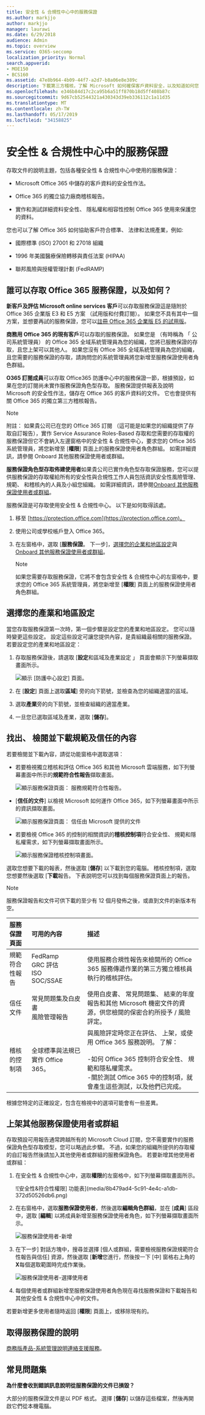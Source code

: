 ```yaml
---
title: 安全性 & 合規性中心中的服務保證
ms.author: markjjo
author: markjjo
manager: laurawi
ms.date: 6/29/2018
audience: Admin
ms.topic: overview
ms.service: O365-seccomp
localization_priority: Normal
search.appverid:
- MOE150
- BCS160
ms.assetid: 47e8b964-4b09-44f7-a2d7-b8a06e8e389c
description: 下載第三方稽核，了解 Microsoft 如何確保客戶資料安全，以及知道如何您可以遵循 ISO、 HIPAA、 FINRA，以及 FedRAMP 當您使用 Office 365。
ms.openlocfilehash: e346b84d17c2ca95b6a51ff870b18d5ff408b87c
ms.sourcegitcommit: 9d67cb52544321a430343d39eb336112c1a11d35
ms.translationtype: MT
ms.contentlocale: zh-TW
ms.lasthandoff: 05/17/2019
ms.locfileid: "34158825"
---
```

# <a name="service-assurance-in-the-security--compliance-center"></a>安全性 & 合規性中心中的服務保證

存取文件的說明主題，包括各種安全性 & 合規性中心中使用的服務保證： 
  
- Microsoft Office 365 中儲存的客戶資料的安全性作法。 
    
- Office 365 的獨立協力廠商稽核報告。 
    
- 實作和測試詳細資料安全性、 隱私權和相容性控制 Office 365 使用來保護您的資料。 
    
您也可以了解 Office 365 如何協助客戶符合標準、 法律和法規產業，例如:
  
-  國際標準 (ISO) 27001 和 27018 組織 
    
- 1996 年美國醫療保險轉移與責任法案 (HIPAA)
    
- 聯邦風險與授權管理計劃 (FedRAMP)
    
## <a name="who-can-access-office-365-service-assurance-and-how"></a>誰可以存取 Office 365 服務保證，以及如何？

 **新客戶及評估 Microsoft online services 客戶**可以存取服務保證這是隨附於 Office 365 企業版 E3 和 E5 方案 （試用版和付費訂閱）。 如果您不具有其中一個方案，並想要再試的服務保證，您可以[註冊 Office 365 企業版 E5 的試用版](https://go.microsoft.com/fwlink/p/?LinkID=698279)。 
  
 **商務用 Office 365 的現有客戶**可以存取的服務保證。 如果您是 （有時稱為 「 公司系統管理員） 的 Office 365 全域系統管理員為您的組織，您將已服務保證的存取，且您上架可以其他人。 如果您沒有 Office 365 全域系統管理員為您的組織，且您需要的服務保證的存取，請詢問您的系統管理員將您新增至服務保證使用者角色群組。 
  
 **O365 訂閱成員**可以存取 Office365 防護中心中的服務保證一節，根據預設，如果在您的訂閱尚未實作服務保證角色型存取。 服務保證提供報表及說明 Microsoft 的安全性作法，儲存在 Office 365 的客戶資料的文件。 它也會提供有關 Office 365 的獨立第三方稽核報告。 
  
> [!NOTE]
> 附註： 如果貴公司已在您的 Office 365 訂閱 （這可能是如果您的組織提供了存取自訂報告），實作 Service Assurance Roles-Based 存取和您需要的存取權的服務保證但它不會納入左邊窗格中的安全性 & 合規性中心，要求您的 Office 365 系統管理員，將您新增至 [**權限**] 頁面上的服務保證使用者角色群組。 如需詳細資訊，請參閱 Onboard 其他服務保證使用者或群組。 
  
 **服務保證角色型存取佈建使用者**如果貴公司已實作角色型存取保證服務，您可以提供服務保證的存取權給所有的安全性與合規性工作人員包括資訊安全性風險管理、 規範、 和稽核內的人員及小組您組織。 如需詳細資訊，請參閱[Onboard 其他服務保證使用者或群組](service-assurance.md#addother)。
  
服務保證是可存取使用安全性 & 合規性中心。 以下是如何取得該處。
  
1. 移至 [https://protection.office.com](https://protection.office.com)。
    
2. 使用公司或學校帳戶登入 Office 365。 
    
3. 在左窗格中，選取 [**服務保證**。 下一步]，[選擇您的企業和地區設定](service-assurance.md#Chooseyourindustryregional)與[Onboard 其他服務保證使用者或群組](service-assurance.md#addother)。
    
    > [!NOTE]
    > 如果您需要存取服務保證，它將不會包含安全性 & 合規性中心的左窗格中，要求您的 Office 365 系統管理員，將您新增至 [**權限**] 頁面上的服務保證使用者角色群組。 
  
## <a name="choose-your-industry-and-regional-settings"></a>選擇您的產業和地區設定
<a name="Chooseyourindustryregional"> </a>

當您存取服務保證第一次時，第一個步驟是設定您的產業和地區設定。 您可以隨時變更這些設定。 設定這些設定可讓您提供內容，是貴組織最相關的服務保證。 若要設定您的產業和地區設定：
  
1. 存取服務保證後，請選取 [**設定**和區域及產業設定 」 頁面會顯示下列螢幕擷取畫面所示。 
    
    ![顯示 [防護中心設定] 頁面。](media/101716e8-9c0a-4839-a2c0-f6aacf64eb9d.png)
  
2. 在 [**設定**] 頁面上選取**區域**] 旁的向下箭號，並檢查為您的組織適當的區域。 
    
3. 選取**產業**旁的向下箭號，並檢查組織的適當產業。 
    
4. 一旦您已選取區域及產業，選取 [**儲存**]。
    
## <a name="find-review-and-download-compliance-and-trust-content"></a>找出、 檢閱並下載規範及信任的內容
<a name="Chooseyourindustryregional"> </a>

若要檢閱並下載內容，請從功能窗格中選取選項：
  
- 若要檢視獨立稽核和評估 Office 365 和其他 Microsoft 雲端服務，如下列螢幕畫面中所示的**規範符合性報告**擷取畫面。 
    
    ![顯示服務保證頁面： 服務規範符合性報告。](media/149f2181-a558-4963-85e5-8d5ebc7cdac8.png)
  
- [**信任的文件**] 以檢視 Microsoft 如何運作 Office 365，如下列螢幕畫面中所示的資訊擷取畫面。 
    
    ![顯示服務保證頁面： 信任由 Microsoft 提供的文件](media/5dd4e89a-25a2-45e7-8d6c-a5c5b9237327.png)
  
- 若要檢視 Office 365 的控制的相關資訊的**稽核控制項**符合安全性、 規範和隱私權需求，如下列螢幕擷取畫面所示。 
    
    ![顯示服務保證稽核控制項畫面。](media/4baf252b-603d-45e0-af12-32616154df65.png)
  
選取您想要下載的報表，然後選取 [**儲存**] 以下載到您的電腦。 稽核控制項，選取您想要然後選取 [**下載**報告。 下表說明您可以找到每個服務保證頁面上的報告。 
  
> [!NOTE]
> 服務保證報告和文件可供下載的至少有 12 個月發佈之後，或直到文件的新版本有空。 
  
|**服務保證頁面**|**可用的內容**|**描述**|
|:-----|:-----|:-----|
|規範符合性報告  <br/> | FedRamp  <br/>  GRC 評估  <br/>  ISO  <br/>  SOC/SSAE  <br/> |使用服務合規性報告來檢閱所的 Office 365 服務傳遞作業的第三方獨立稽核員執行的稽核評估。  <br/> |
|信任文件  <br/> | 常見問題集及白皮書  <br/>  風險管理報告  <br/> |使用白皮書、 常見問題集、 結束的年度報告和其他 Microsoft 機密文件的資源，供您檢閱的保密合約所授予 / 風險評定。  <br/> |
|稽核的控制項  <br/> |全球標準與法規已實作 Office 365。  <br/> | 與風險評定時您正在評估、 上架，或使用 Office 365 服務說明。 了解：  <br/> <br/>-如何 Office 365 控制符合安全性、 規範和隱私權需求。  <br/>-關於測試 Office 365 中的控制項，就會產生這些測試，以及他們已完成。  <br/> |
   
根據您特定的正確設定，包含在檢視中的選項可能會有一些差異。
  
## <a name="onboard-other-service-assurance-users-or-groups"></a>上架其他服務保證使用者或群組
<a name="addother"> </a>

存取預設可用報告通常跨越所有的 Microsoft Cloud 訂閱，您不需要實作的服務保證角色型存取模型，您可以略過此步驟。 不過，如果您的組織所提供的存取權的自訂報告然後請加入其他使用者或群組的服務保證角色。 若要新增其他使用者或群組：
  
1. 在安全性 & 合規性中心中，選取**權限**的左窗格中，如下列螢幕擷取畫面所示。 
    
    ![安全性&amp;符合性權限] 功能表](media/8b479ad4-5c91-4e4c-a1db-372d50526db6.png)
  
2. 在右窗格中，選取**服務保證使用者**，然後選取**編輯角色群組**，並在 [**成員**] 區段中，選取 [**編輯**] 以將成員新增至服務保證使用者角色，如下列螢幕擷取畫面所示。 
    
    ![服務保證使用者-新增](media/c8b1978e-9b6e-4200-860a-a1704f8e2355.png)
  
3. 在下一步] 對話方塊中，搜尋並選擇 [個人或群組，需要檢視服務保證規範符合性報告與信任] 資源，然後選取 [**新增**您進行，然後按一下 [中] 窗格右上角的**X**每個選取範圍時完成作業後。 
    
    ![服務保證使用者-選擇使用者](media/33f13ef6-1e10-4d49-af06-8e1ad5ffbfba.png)
  
4. 每個使用者或群組新增至服務保證使用者角色現在尋找服務保證和下載報告和其他安全性 & 合規性中心中的文件。
    
若要新增更多使用者隨時返回 [**權限**] 頁面上，或移除現有的。 
  
## <a name="get-help-with-service-assurance"></a>取得服務保證的說明
<a name="addother"> </a>

[商務版產品-系統管理說明連絡支援服務](https://support.office.com/article/32a17ca7-6fa0-4870-8a8d-e25ba4ccfd4b)。
  
## <a name="frequently-asked-questions"></a>常見問題集
<a name="addother"> </a>

 **為什麼會收到錯誤訊息說明從服務保證的文件已損毀？**
  
大部分的服務保證文件是以 PDF 格式。 選擇 [**儲存**] 以儲存這些檔案，然後再開啟它們從本機電腦。 
